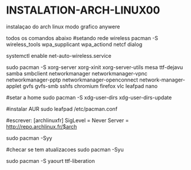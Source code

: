# INSTALATION-ARCH-LINUX00

instalaçao do arch linux modo grafico anywere

todos os comandos abaixo
#setando rede wireless
pacman -S wireless_tools wpa_supplicant wpa_actiond netcf dialog

systemctl enable net-auto-wireless.service

sudo pacman -S xorg-server xorg-xinit xorg-server-utils 
mesa ttf-dejavu samba smbclient networkmanager 
networkmanager-vpnc networkmanager-pptp 
networkmanager-openconnect network-manager-applet 
gvfs gvfs-smb sshfs chromium firefox vlc leafpad nano

#setar a home
sudo pacman -S xdg-user-dirs
xdg-user-dirs-update


#instalar AUR
sudo leafpad /etc/pacman.conf

#escrever:
[archlinuxfr]
SigLevel = Never
Server = http://repo.archlinux.fr/$arch

sudo pacman -Syy

#checar se tem atualizacoes
sudo pacman -Syu

sudo pacman -S yaourt ttf-liberation
